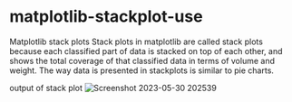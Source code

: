 # matplotlib-stackplot-use

Matplotlib stack plots
Stack plots in matplotlib are called stack plots because each classified part of data is stacked on top of each other, and shows the total coverage of that classified data in terms of volume and weight. The way data is presented in stackplots is similar to pie charts.

output of stack plot
![Screenshot 2023-05-30 202539](https://github.com/Anitarawat22/matplotlib-stackplot-use/assets/130548899/46d2df84-bf37-4640-8f2c-ba73cccfe161)
